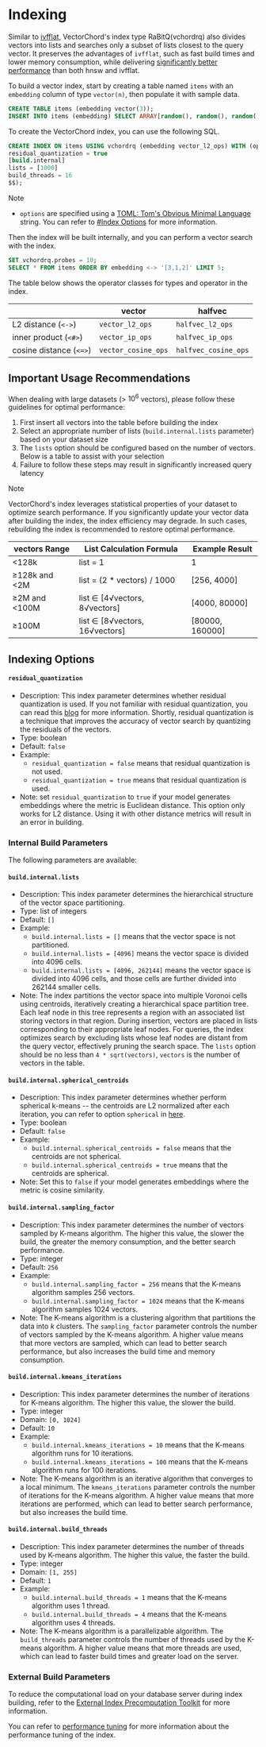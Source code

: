 # Indexing

Similar to [ivfflat](https://github.com/pgvector/pgvector#ivfflat), VectorChord's index type RaBitQ(vchordrq) also divides vectors into lists and searches only a subset of lists closest to the query vector. It preserves the advantages of `ivfflat`, such as fast build times and lower memory consumption, while delivering [significantly better performance](https://blog.vectorchord.ai/vectorchord-store-400k-vectors-for-1-in-postgresql#heading-ivf-vs-hnsw) than both hnsw and ivfflat.

To build a vector index, start by creating a table named `items` with an `embedding` column of type `vector(n)`, then populate it with sample data.

```sql
CREATE TABLE items (embedding vector(3));
INSERT INTO items (embedding) SELECT ARRAY[random(), random(), random()]::real[] FROM generate_series(1, 1000);
```

To create the VectorChord index, you can use the following SQL.

```sql
CREATE INDEX ON items USING vchordrq (embedding vector_l2_ops) WITH (options = $$
residual_quantization = true
[build.internal]
lists = [1000]
build_threads = 16
$$);
```

> [!NOTE]
> - `options` are specified using a [TOML: Tom's Obvious Minimal Language](https://toml.io/) string. You can refer to [#Index Options](#indexing-options) for more information.

Then the index will be built internally, and you can perform a vector search with the index.

```sql
SET vchordrq.probes = 10;
SELECT * FROM items ORDER BY embedding <-> '[3,1,2]' LIMIT 5;
```

The table below shows the operator classes for types and operator in the index.

|                         | vector              | halfvec              |
| ----------------------- | ------------------- | -------------------- |
| L2 distance (`<->`)     | `vector_l2_ops`     | `halfvec_l2_ops`     |
| inner product (`<#>`)   | `vector_ip_ops`     | `halfvec_ip_ops`     |
| cosine distance (`<=>`) | `vector_cosine_ops` | `halfvec_cosine_ops` |

## Important Usage Recommendations

When dealing with large datasets (> $10^6$ vectors), please follow these guidelines for optimal performance:

1. First insert all vectors into the table before building the index
2. Select an appropriate number of lists (`build.internal.lists` parameter) based on your dataset size
3. The `lists` option should be configured based on the number of vectors. Below is a table to assist with your selection
4. Failure to follow these steps may result in significantly increased query latency

> [!NOTE]
> VectorChord's index leverages statistical properties of your dataset to optimize search performance. If you significantly update your vector data after building the index, the index efficiency may degrade. In such cases, rebuilding the index is recommended to restore optimal performance.

| vectors Range | List Calculation Formula       | Example Result   |
| ------------- | ------------------------------ | ---------------- |
| <128k         | list = 1                       | 1                |
| ≥128k and <2M | list = (2 * vectors) / 1000    | [256, 4000]      |
| ≥2M and <100M | list ∈ [4√vectors, 8√vectors]  | \[4000, 80000]   |
| ≥100M         | list ∈ [8√vectors, 16√vectors] | \[80000, 160000] |

## Indexing Options

#### `residual_quantization`
    
- Description: This index parameter determines whether residual quantization is used. If you not familiar with residual quantization, you can read this [blog](https://drscotthawley.github.io/blog/posts/2023-06-12-RVQ.html) for more information. Shortly, residual quantization is a technique that improves the accuracy of vector search by quantizing the residuals of the vectors.
- Type: boolean
- Default: `false`
- Example:
    - `residual_quantization = false` means that residual quantization is not used.
    - `residual_quantization = true` means that residual quantization is used.
- Note: set `residual_quantization` to `true` if your model generates embeddings where the metric is Euclidean distance. This option only works for L2 distance. Using it with other distance metrics will result in an error in building.

### Internal Build Parameters

The following parameters are available:

#### `build.internal.lists`
    
- Description: This index parameter determines the hierarchical structure of the vector space partitioning.
- Type: list of integers
- Default: `[]`
- Example:
    - `build.internal.lists = []` means that the vector space is not partitioned.
    - `build.internal.lists = [4096]` means the vector space is divided into $4096$ cells.
    - `build.internal.lists = [4096, 262144]` means the vector space is divided into $4096$ cells, and those cells are further divided into $262144$ smaller cells.
- Note: The index partitions the vector space into multiple Voronoi cells using centroids, iteratively creating a hierarchical space partition tree. Each leaf node in this tree represents a region with an associated list storing vectors in that region. During insertion, vectors are placed in lists corresponding to their appropriate leaf nodes. For queries, the index optimizes search by excluding lists whose leaf nodes are distant from the query vector, effectively pruning the search space. The `lists` option should be no less than `4 * sqrt(vectors)`, `vectors` is the number of vectors in the table. 

#### `build.internal.spherical_centroids`

- Description: This index parameter determines whether perform spherical k-means -- the centroids are L2 normalized after each iteration, you can refer to option `spherical` in [here](https://github.com/facebookresearch/faiss/wiki/Faiss-building-blocks:-clustering,-PCA,-quantization#additional-options).
- Type: boolean
- Default: `false`
- Example:
    - `build.internal.spherical_centroids = false` means that the centroids are not spherical.
    - `build.internal.spherical_centroids = true` means that the centroids are spherical.
- Note: Set this to `false` if your model generates embeddings where the metric is cosine similarity.

#### `build.internal.sampling_factor`
    
- Description: This index parameter determines the number of vectors sampled by K-means algorithm. The higher this value, the slower the build, the greater the memory consumption, and the better search performance.
- Type: integer
- Default: `256`
- Example:
    - `build.internal.sampling_factor = 256` means that the K-means algorithm samples $256$ vectors.
    - `build.internal.sampling_factor = 1024` means that the K-means algorithm samples $1024$ vectors.
- Note: The K-means algorithm is a clustering algorithm that partitions the data into $k$ clusters. The `sampling_factor` parameter controls the number of vectors sampled by the K-means algorithm. A higher value means that more vectors are sampled, which can lead to better search performance, but also increases the build time and memory consumption.

#### `build.internal.kmeans_iterations`
    
- Description: This index parameter determines the number of iterations for K-means algorithm. The higher this value, the slower the build.
- Type: integer
- Domain: `[0, 1024]`
- Default: `10`
- Example:
    - `build.internal.kmeans_iterations = 10` means that the K-means algorithm runs for $10$ iterations.
    - `build.internal.kmeans_iterations = 100` means that the K-means algorithm runs for $100$ iterations.
- Note: The K-means algorithm is an iterative algorithm that converges to a local minimum. The `kmeans_iterations` parameter controls the number of iterations for the K-means algorithm. A higher value means that more iterations are performed, which can lead to better search performance, but also increases the build time. 

#### `build.internal.build_threads`
    
- Description: This index parameter determines the number of threads used by K-means algorithm. The higher this value, the faster the build.
- Type: integer
- Domain: `[1, 255]`
- Default: `1`
- Example:
    - `build.internal.build_threads = 1` means that the K-means algorithm uses $1$ thread.
    - `build.internal.build_threads = 4` means that the K-means algorithm uses $4$ threads.
- Note: The K-means algorithm is a parallelizable algorithm. The `build_threads` parameter controls the number of threads used by the K-means algorithm. A higher value means that more threads are used, which can lead to faster build times and greater load on the server.
    
### External Build Parameters

To reduce the computational load on your database server during index building, refer to the [External Index Precomputation Toolkit](https://github.com/tensorchord/VectorChord/tree/main/scripts#run-external-index-precomputation-toolkit) for more information.

You can refer to [performance tuning](../usage/performance-tuning#index-build-time) for more information about the performance tuning of the index.

